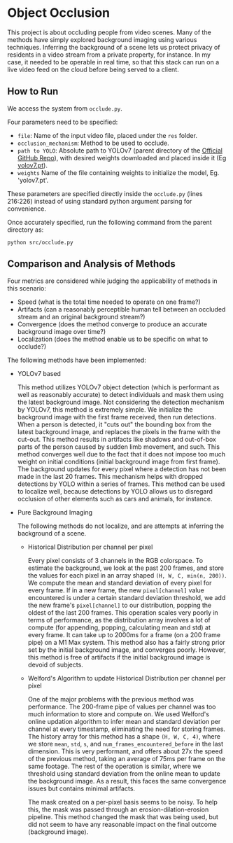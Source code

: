 # Object Occlusion
This project is about occluding people from video scenes. Many of the methods have simply explored background imaging using various techniques. Inferring the background of a scene lets us protect privacy of residents in a video stream from a private property, for instance. In my case, it needed to be operable in real time, so that this stack can run on a live video feed on the cloud before being served to a client.

## How to Run

We access the system from `occlude.py`.

Four parameters need to be specified: 
* `file`: Name of the input video file, placed under the `res` folder.
* `occlusion_mechanism`: Method to be used to occlude. 
* `path to YOLO`: Absolute path to YOLOv7 (parent directory of the [Official GitHub Repo](https://github.com/WongKinYiu/yolov7)), with desired weights downloaded and placed inside it (Eg [yolov7.pt](https://github.com/WongKinYiu/yolov7/releases/download/v0.1/yolov7.pt)).
* `weights` Name of the file containing weights to initialize the model, Eg. 'yolov7.pt'.

These parameters are specified directly inside the `occlude.py` (lines 216:226) instead of using standard python argument parsing for convenience.

Once accurately specified, run the following command from the parent directory as: 

```python src/occlude.py```

## Comparison and Analysis of Methods

Four metrics are considered while judging the applicability of methods in this scenario:
* Speed (what is the total time needed to operate on one frame?)
* Artifacts (can a reasonably perceptible human tell between an occluded stream and an original background stream?)
* Convergence (does the method converge to produce an accurate background image over time?)
* Localization (does the method enable us to be specific on what to occlude?)

The following methods have been implemented:
* YOLOv7 based

  This method utilizes YOLOv7 object detection (which is performant as well as reasonably accurate) to detect individuals and mask them using the latest background image. Not considering the detection mechanism by YOLOv7, this method is extremely simple. We initialize the background image with the first frame received, then run detections. When a person is detected, it "cuts out" the bounding box from the latest background image, and replaces the pixels in the frame with the cut-out. This method results in artifacts like shadows and out-of-box parts of the person caused by sudden limb movement, and such. This method converges well due to the fact that it does not impose too much weight on initial conditions (initial background image from first frame). The background updates for every pixel where a detection has not been made in the last 20 frames. This mechanism helps with dropped detections by YOLO within a series of frames. This method can be used to localize well, because detections by YOLO allows us to disregard occlusion of other elements such as cars and animals, for instance.
  
* Pure Background Imaging

  The following methods do not localize, and are attempts at inferring the background of a scene.
  
  * Historical Distribution per channel per pixel
    
    Every pixel consists of 3 channels in the RGB colorspace. To estimate the background, we look at the past 200 frames, and store the values for each pixel in an array shaped `(H, W, C, min(n, 200))`. We compute the mean and standard deviation of every pixel for every frame. If in a new frame, the new `pixel[channel]` value encountered is under a certain standard deviation threshold, we add the new frame's `pixel[channel]` to our distribution, popping the oldest of the last 200 frames. This operation scales very poorly in terms of performance, as the distribution array involves a lot of compute (for appending, popping, calculating mean and std) at every frame. It can take up to 2000ms for a frame (on a 200 frame pipe) on a M1 Max system. This method also has a fairly strong prior set by the initial background image, and converges poorly. However, this method is free of artifacts if the initial background image is devoid of subjects.
    
  * Welford's Algorithm to update Historical Distribution per channel per pixel
    
    One of the major problems with the previous method was performance. The 200-frame pipe of values per channel was too much information to store and compute on. We used Welford's online updation algorithm to infer mean and standard deviation per channel at every timestamp, eliminating the need for storing frames. The history array for this method has a shape `(H, W, C, 4)`, where we store `mean`, `std`, `s`, and `num_frames_encountered_before` in the last dimension. This is very performant, and offers about 27x the speed of the previous method, taking an average of 75ms per frame on the same footage. The rest of the operation is similar, where we threshold using standard deviation from the online mean to update the background image. As a result, this faces the same convergence issues but contains minimal artifacts.
    
    The mask created on a per-pixel basis seems to be noisy. To help this, the mask was passed through an erosion-dilation-erosion pipeline. This method changed the mask that was being used, but did not seem to have any reasonable impact on the final outcome (background image).
